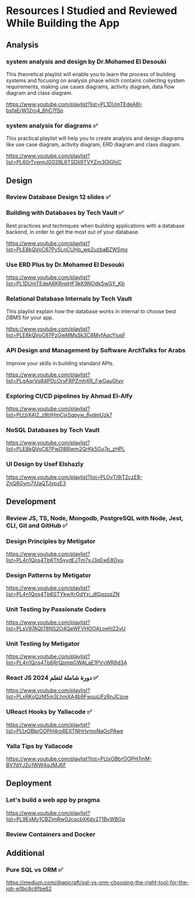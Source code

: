 # Resources I Studied and Reviewed While Building the App

## **Analysis**

### system analysis and design by Dr.Mohamed El Desouki

This theoretical playlist will enable you to learn the process of building systems and focusing on analysis phase which contains collecting system requirements, making use cases diagrams, activity diagram, data flow diagram and class diagram.

https://www.youtube.com/playlist?list=PL1DUmTEdeA6I-bsfaErW12ro4_6hC7fSp

### system analysis for diagrams ✅

This practical playlist will help you to create analysis and design diagrams like use case diagram, activity diagram, ERD diagram and class diagram.

https://www.youtube.com/playlist?list=PL60rTvwmJG028L6TSDIj9TVYZm3OIGhiC

## **Design**

### Review Database Design 12 slides ✅

### Building with Databases by Tech Vault ✅

Best practices and techniques when building applications with a database backend, in order to get the most out of your database.

https://www.youtube.com/playlist?list=PLE8kQVoC67Py5LnCUHp_wp2uzbaBZWSmx

### Use ERD Plus by Dr.Mohamed El Desouki

https://www.youtube.com/playlist?list=PL1DUmTEdeA6KRrqiHF3kK9NOdkSwGY_Kb

### Relational Database Internals by Tech Vault

This playlist explain how the database works in internal to choose best DBMS for your app.

https://www.youtube.com/playlist?list=PLE8kQVoC67PzGwMMsSk3C8MvfAqcYjusF

### API Design and Management by Software ArchTalks for Arabs

Improve your skills in building standard APIs.

https://www.youtube.com/playlist?list=PLgAqrVq84PDcOryFRPZmhXR_FwGauGtyv

### Exploring CI/CD pipelines by Ahmad El-Alfy

https://www.youtube.com/playlist?list=PLtziX4I2_z8tjlHmCjxSqpyw_8vdmUzk7

### NoSQL Databases by Tech Vault

https://www.youtube.com/playlist?list=PLE8kQVoC67PwDlBRwm2QrKk5Go7p_zHPL

### UI Design by Usef Elshazly

https://www.youtube.com/playlist?list=PLOvTi9jT2czE8-ZnQ8Gym7jUaQTJvpzE3

## **Development**

### Review JS, TS, Node, Mongodb, PostgreSQL with Node, Jest, CLI, Git and GitHub ✅

### Design Principles by Metigator

https://www.youtube.com/playlist?list=PL4n1Qos4Tb6ThSyydEJTm7xJ3qEwE8Oyu

### Design Patterns by Metigator

https://www.youtube.com/playlist?list=PL4n1Qos4Tb6STYkwXrOdYxj_dlGqzozZN

### Unit Testing by Passionate Coders

https://www.youtube.com/playlist?list=PLsV97AQt78NS2O4QeWFVHOOALoehl22vU

### Unit Testing by Metigator

https://www.youtube.com/playlist?list=PL4n1Qos4Tb6RrQpmpGWALaE1PVvWR8d3A

### React JS دورة شاملة لتعلم 2024 ✅

https://www.youtube.com/playlist?list=PLxRKoQzM5m3LhmXA4b9FwuuUFzRnJCzoe

### UReact Hooks by Yallacode ✅

https://www.youtube.com/playlist?list=PLtxOBbrOOPH4ro6EXTNHrIvmoNaOcPAwe

### Yalla Tips by Yallacode

https://www.youtube.com/playlist?list=PLtxOBbrOOPH7mM-BV7dYJ2u1WW4qJMJ6F

## **Deployment**

### Let's build a web app by pragma

https://www.youtube.com/playlist?list=PL9ExMy1CBZjmRw0JcocbXKdy271BvWBGq

### Review Containers and Docker

## **Additional**

### Pure SQL vs ORM ✅

https://medium.com/@apicraft/sql-vs-orm-choosing-the-right-tool-for-the-job-e0bc8c6fbe62

